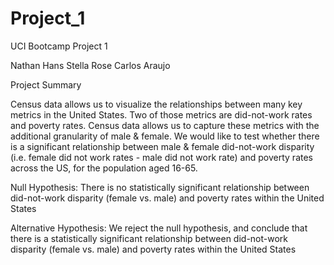 # Project_1
UCI Bootcamp Project 1

Nathan Hans
Stella Rose
Carlos Araujo

Project Summary

Census data allows us to visualize the relationships between many key metrics in the United States.  Two of those metrics are did-not-work rates and poverty rates.  Census data allows us to capture these metrics with the additional granularity of male & female.  We would like to test whether there is a significant relationship between male & female did-not-work disparity (i.e. female did not work rates - male did not work rate) and poverty rates across the US, for the population aged 16-65.

Null Hypothesis:
There is no statistically significant relationship between did-not-work disparity (female vs. male) and poverty rates within the United States

Alternative Hypothesis:
We reject the null hypothesis, and conclude that there is a statistically significant relationship between did-not-work disparity (female vs. male) and poverty rates within the United States


